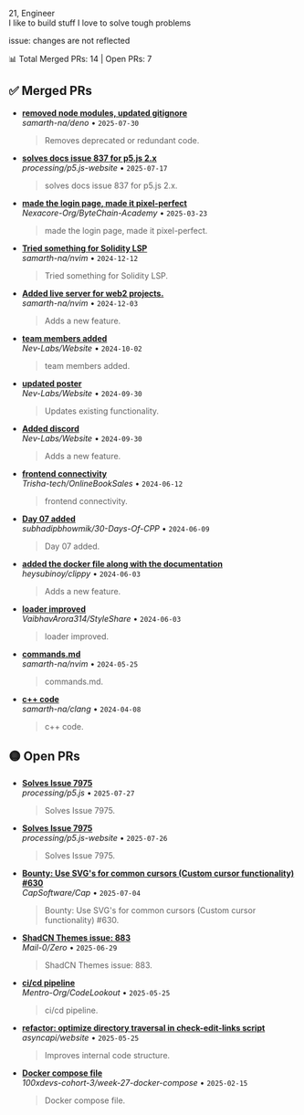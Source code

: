 21, Engineer
<br>
I like to build stuff
I love to solve tough problems

issue: changes are not reflected

<!-- PRS-START -->

📊 Total Merged PRs: 14 | Open PRs: 7

## ✅ Merged PRs
- **[removed node modules, updated gitignore](https://github.com/samarth-na/deno/pull/1)**  
  _samarth-na/deno_ • `2025-07-30`  
  > Removes deprecated or redundant code.

- **[solves docs issue 837 for p5.js 2.x](https://github.com/processing/p5.js-website/pull/879)**  
  _processing/p5.js-website_ • `2025-07-17`  
  > solves docs issue 837 for p5.js 2.x.

- **[made the login page, made it pixel-perfect](https://github.com/Nexacore-Org/ByteChain-Academy/pull/26)**  
  _Nexacore-Org/ByteChain-Academy_ • `2025-03-23`  
  > made the login page, made it pixel-perfect.

- **[Tried something for Solidity LSP](https://github.com/samarth-na/nvim/pull/4)**  
  _samarth-na/nvim_ • `2024-12-12`  
  > Tried something for Solidity LSP.

- **[Added live server for web2 projects.](https://github.com/samarth-na/nvim/pull/3)**  
  _samarth-na/nvim_ • `2024-12-03`  
  > Adds a new feature.

- **[team members added](https://github.com/Nev-Labs/Website/pull/3)**  
  _Nev-Labs/Website_ • `2024-10-02`  
  > team members added.

- **[updated poster](https://github.com/Nev-Labs/Website/pull/2)**  
  _Nev-Labs/Website_ • `2024-09-30`  
  > Updates existing functionality.

- **[Added discord](https://github.com/Nev-Labs/Website/pull/1)**  
  _Nev-Labs/Website_ • `2024-09-30`  
  > Adds a new feature.

- **[frontend connectivity](https://github.com/Trisha-tech/OnlineBookSales/pull/161)**  
  _Trisha-tech/OnlineBookSales_ • `2024-06-12`  
  > frontend connectivity.

- **[Day 07 added](https://github.com/subhadipbhowmik/30-Days-Of-CPP/pull/155)**  
  _subhadipbhowmik/30-Days-Of-CPP_ • `2024-06-09`  
  > Day 07 added.

- **[added the docker file along with the documentation](https://github.com/heysubinoy/clippy/pull/33)**  
  _heysubinoy/clippy_ • `2024-06-03`  
  > Adds a new feature.

- **[loader improved](https://github.com/VaibhavArora314/StyleShare/pull/89)**  
  _VaibhavArora314/StyleShare_ • `2024-06-03`  
  > loader improved.

- **[commands.md](https://github.com/samarth-na/nvim/pull/1)**  
  _samarth-na/nvim_ • `2024-05-25`  
  > commands.md.

- **[c++ code](https://github.com/samarth-na/clang/pull/1)**  
  _samarth-na/clang_ • `2024-04-08`  
  > c++ code.

## 🟡 Open PRs
- **[Solves Issue 7975](https://github.com/processing/p5.js/pull/7989)**  
  _processing/p5.js_ • `2025-07-27`  
  > Solves Issue 7975.

- **[Solves Issue 7975](https://github.com/processing/p5.js-website/pull/919)**  
  _processing/p5.js-website_ • `2025-07-26`  
  > Solves Issue 7975.

- **[Bounty: Use SVG's for common cursors (Custom cursor functionality) #630](https://github.com/CapSoftware/Cap/pull/722)**  
  _CapSoftware/Cap_ • `2025-07-04`  
  > Bounty: Use SVG's for common cursors (Custom cursor functionality) #630.

- **[ShadCN Themes issue: 883](https://github.com/Mail-0/Zero/pull/1546)**  
  _Mail-0/Zero_ • `2025-06-29`  
  > ShadCN Themes issue: 883.

- **[ci/cd pipeline](https://github.com/Mentro-Org/CodeLookout/pull/27)**  
  _Mentro-Org/CodeLookout_ • `2025-05-25`  
  > ci/cd pipeline.

- **[refactor: optimize directory traversal in check-edit-links script](https://github.com/asyncapi/website/pull/4126)**  
  _asyncapi/website_ • `2025-05-25`  
  > Improves internal code structure.

- **[Docker compose file](https://github.com/100xdevs-cohort-3/week-27-docker-compose/pull/1)**  
  _100xdevs-cohort-3/week-27-docker-compose_ • `2025-02-15`  
  > Docker compose file.

<!-- PRS-END -->
